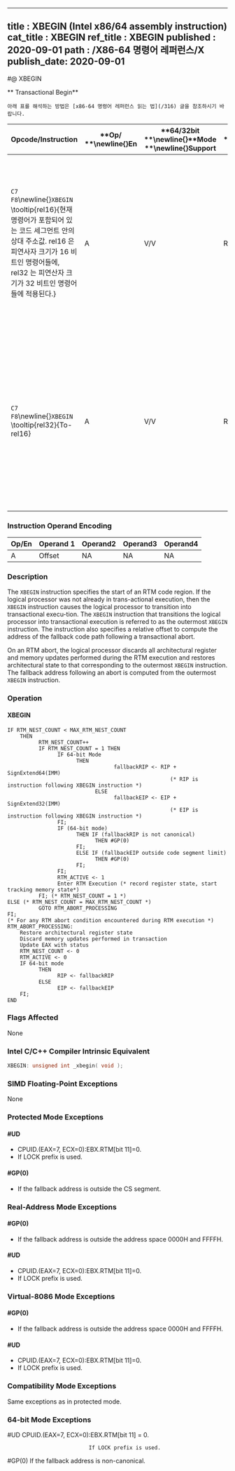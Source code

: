 ----------------------------
title : XBEGIN (Intel x86/64 assembly instruction)
cat_title : XBEGIN
ref_title : XBEGIN
published : 2020-09-01
path : /X86-64 명령어 레퍼런스/X
publish_date: 2020-09-01
----------------------------


#@ XBEGIN

** Transactional Begin**

```lec-info
아래 표를 해석하는 방법은 [x86-64 명령어 레퍼런스 읽는 법](/316) 글을 참조하시기 바랍니다.
```

|**Opcode/Instruction**|**Op/ **\newline{}**En**|**64/32bit **\newline{}**Mode **\newline{}**Support**|**CPUID **\newline{}**Feature **\newline{}**Flag**|**Description**|
|----------------------|------------------------|-----------------------------------------------------|--------------------------------------------------|---------------|
|`C7 F8`\newline{}`XBEGIN` \tooltip{rel16}{현재 명령어가 포함되어 있는 코드 세그먼트 안의 상대 주소값. rel16 은 피연사자 크기가 16 비트인 명령어들에, rel32 는 피연산자 크기가 32 비트인 명령어들에 적용된다.} |A|V/V|RTM|Specifies the start of an RTM region. Provides a 16-bit relative offset to compute the address of the fallback instruction address at which execution resumes following an RTM abort.|
|`C7 F8`\newline{}`XBEGIN` \tooltip{rel32}{To-rel16} |A|V/V|RTM|Specifies the start of an RTM region. Provides a 32-bit relative offset to compute the address of the fallback instruction address at which execution resumes following an RTM abort.|
### Instruction Operand Encoding


|Op/En|Operand 1|Operand2|Operand3|Operand4|
|-----|---------|--------|--------|--------|
|A|Offset|NA|NA|NA|
### Description


The `XBEGIN` instruction specifies the start of an RTM code region. If the logical processor was not already in trans-actional execution, then the `XBEGIN` instruction causes the logical processor to transition into transactional execu-tion. The `XBEGIN` instruction that transitions the logical processor into transactional execution is referred to as the outermost `XBEGIN` instruction. The instruction also specifies a relative offset to compute the address of the fallback code path following a transactional abort.

On an RTM abort, the logical processor discards all architectural register and memory updates performed during the RTM execution and restores architectural state to that corresponding to the outermost `XBEGIN` instruction. The fallback address following an abort is computed from the outermost `XBEGIN` instruction. 


### Operation
#### XBEGIN
```info-verb
IF RTM_NEST_COUNT < MAX_RTM_NEST_COUNT
    THEN
          RTM_NEST_COUNT++
          IF RTM_NEST_COUNT = 1 THEN
                IF 64-bit Mode
                      THEN
                                  fallbackRIP <- RIP + SignExtend64(IMM)
                                                    (* RIP is instruction following XBEGIN instruction *)
                            ELSE
                                  fallbackEIP <- EIP + SignExtend32(IMM)
                                                    (* EIP is instruction following XBEGIN instruction *)
                FI;
                IF (64-bit mode)
                      THEN IF (fallbackRIP is not canonical)
                            THEN #GP(0)
                      FI;
                      ELSE IF (fallbackEIP outside code segment limit)
                            THEN #GP(0)
                      FI;
                FI;
                RTM_ACTIVE <- 1
                Enter RTM Execution (* record register state, start tracking memory state*)
          FI; (* RTM_NEST_COUNT = 1 *)
ELSE (* RTM_NEST_COUNT = MAX_RTM_NEST_COUNT *)
          GOTO RTM_ABORT_PROCESSING
FI;
(* For any RTM abort condition encountered during RTM execution *)
RTM_ABORT_PROCESSING:
    Restore architectural register state
    Discard memory updates performed in transaction
    Update EAX with status
    RTM_NEST_COUNT <- 0
    RTM_ACTIVE <- 0
    IF 64-bit mode
          THEN
                RIP <- fallbackRIP
          ELSE
                EIP <- fallbackEIP
    FI;
END
```
### Flags Affected


None


### Intel C/C++ Compiler Intrinsic Equivalent

```cpp
XBEGIN: unsigned int _xbegin( void );
```
### SIMD Floating-Point Exceptions


None


### Protected Mode Exceptions

#### #UD
* CPUID.(EAX=7, ECX=0):EBX.RTM[bit 11]=0.
* If LOCK prefix is used.

#### #GP(0)
* If the fallback address is outside the CS segment.

### Real-Address Mode Exceptions

#### #GP(0)
* If the fallback address is outside the address space 0000H and FFFFH.

#### #UD
* CPUID.(EAX=7, ECX=0):EBX.RTM[bit 11]=0.
* If LOCK prefix is used.

### Virtual-8086 Mode Exceptions

#### #GP(0)
* If the fallback address is outside the address space 0000H and FFFFH.

#### #UD
* CPUID.(EAX=7, ECX=0):EBX.RTM[bit 11]=0.
* If LOCK prefix is used.

### Compatibility Mode Exceptions



Same exceptions as in protected mode.

### 64-bit Mode Exceptions


#UD CPUID.(EAX=7, ECX=0):EBX.RTM[bit 11] = 0.

                              If LOCK prefix is used.

#GP(0) If the fallback address is non-canonical.

